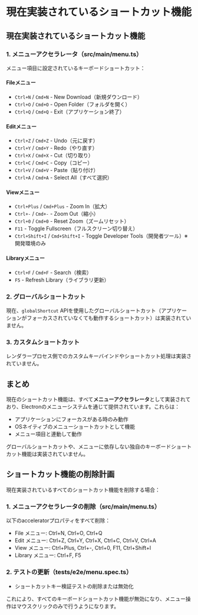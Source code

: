 # 現在実装されているショートカット機能

## 現在実装されているショートカット機能

### 1. **メニューアクセラレータ（src/main/menu.ts）**
メニュー項目に設定されているキーボードショートカット：

#### Fileメニュー
- `Ctrl+N` / `Cmd+N` - New Download（新規ダウンロード）
- `Ctrl+O` / `Cmd+O` - Open Folder（フォルダを開く）
- `Ctrl+Q` / `Cmd+Q` - Exit（アプリケーション終了）

#### Editメニュー
- `Ctrl+Z` / `Cmd+Z` - Undo（元に戻す）
- `Ctrl+Y` / `Cmd+Y` - Redo（やり直す）
- `Ctrl+X` / `Cmd+X` - Cut（切り取り）
- `Ctrl+C` / `Cmd+C` - Copy（コピー）
- `Ctrl+V` / `Cmd+V` - Paste（貼り付け）
- `Ctrl+A` / `Cmd+A` - Select All（すべて選択）

#### Viewメニュー
- `Ctrl+Plus` / `Cmd+Plus` - Zoom In（拡大）
- `Ctrl+-` / `Cmd+-` - Zoom Out（縮小）
- `Ctrl+0` / `Cmd+0` - Reset Zoom（ズームリセット）
- `F11` - Toggle Fullscreen（フルスクリーン切り替え）
- `Ctrl+Shift+I` / `Cmd+Shift+I` - Toggle Developer Tools（開発者ツール）※開発環境のみ

#### Libraryメニュー
- `Ctrl+F` / `Cmd+F` - Search（検索）
- `F5` - Refresh Library（ライブラリ更新）

### 2. **グローバルショートカット**
現在、`globalShortcut` APIを使用したグローバルショートカット（アプリケーションがフォーカスされていなくても動作するショートカット）は実装されていません。

### 3. **カスタムショートカット**
レンダラープロセス側でのカスタムキーバインドやショートカット処理は実装されていません。

## まとめ

現在のショートカット機能は、すべて**メニューアクセラレータ**として実装されており、Electronのメニューシステムを通じて提供されています。これらは：
- アプリケーションにフォーカスがある時のみ動作
- OSネイティブのメニューショートカットとして機能
- メニュー項目と連動して動作

グローバルショートカットや、メニューに依存しない独自のキーボードショートカット機能は実装されていません。

## ショートカット機能の削除計画

現在実装されているすべてのショートカット機能を削除する場合：

### 1. メニューアクセラレータの削除（src/main/menu.ts）
以下のacceleratorプロパティをすべて削除：
- File メニュー: Ctrl+N, Ctrl+O, Ctrl+Q
- Edit メニュー: Ctrl+Z, Ctrl+Y, Ctrl+X, Ctrl+C, Ctrl+V, Ctrl+A
- View メニュー: Ctrl+Plus, Ctrl+-, Ctrl+0, F11, Ctrl+Shift+I
- Library メニュー: Ctrl+F, F5

### 2. テストの更新（tests/e2e/menu.spec.ts）
- ショートカットキー検証テストの削除または無効化

これにより、すべてのキーボードショートカット機能が無効になり、メニュー操作はマウスクリックのみで行うようになります。